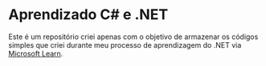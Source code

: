 # Aprendizado C# e .NET
Este é um repositório criei apenas com o objetivo de armazenar os códigos simples que criei durante meu processo de aprendizagem do .NET via [Microsoft Learn](https://learn.microsoft.com/pt-br/).